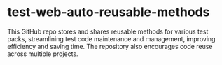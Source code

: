 # test-web-auto-reusable-methods
This GitHub repo stores and shares reusable methods for various test packs, streamlining test code maintenance and management, improving efficiency and saving time. The repository also encourages code reuse across multiple projects.
